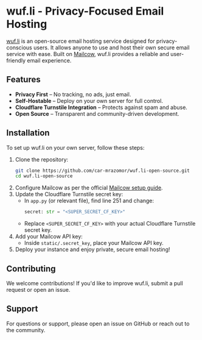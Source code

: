 # wuf.li - Privacy-Focused Email Hosting

[wuf.li](https://wuf.li) is an open-source email hosting service designed for privacy-conscious users. It allows anyone to use and host their own secure email service with ease. Built on [Mailcow](https://mailcow.email/), wuf.li provides a reliable and user-friendly email experience.

## Features
- **Privacy First** – No tracking, no ads, just email.
- **Self-Hostable** – Deploy on your own server for full control.
- **Cloudflare Turnstile Integration** – Protects against spam and abuse.
- **Open Source** – Transparent and community-driven development.

## Installation
To set up wuf.li on your own server, follow these steps:

1. Clone the repository:
   ```bash
   git clone https://github.com/car-mrazomor/wuf.li-open-source.git
   cd wuf.li-open-source
   ```
2. Configure Mailcow as per the official [Mailcow setup guide](https://mailcow.email/).
3. Update the Cloudflare Turnstile secret key:
   - In `app.py` (or relevant file), find line 251 and change:
     ```python
     secret: str = "<SUPER_SECRET_CF_KEY>"
     ```
   - Replace `<SUPER_SECRET_CF_KEY>` with your actual Cloudflare Turnstile secret key.
4. Add your Mailcow API key:
   - Inside `static/.secret_key`, place your Mailcow API key.
5. Deploy your instance and enjoy private, secure email hosting!

## Contributing
We welcome contributions! If you'd like to improve wuf.li, submit a pull request or open an issue.

## Support
For questions or support, please open an issue on GitHub or reach out to the community.


